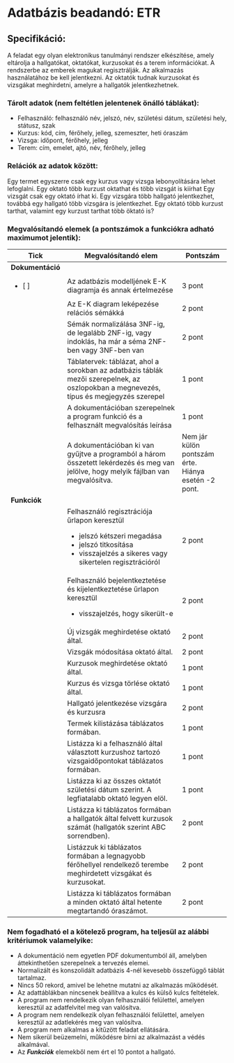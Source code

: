 # Adatbázis beadandó: ETR

## ​Specifikáció:

A feladat egy olyan elektronikus tanulmányi rendszer elkészítése, amely eltárolja a hallgatókat, oktatókat, kurzusokat és a terem információkat. A rendszerbe az emberek magukat regisztrálják. Az alkalmazás használatához be kell jelentkezni. Az oktatók tudnak kurzusokat és vizsgákat meghirdetni, amelyre a hallgatók jelentkezhetnek.

### ​Tárolt adatok (nem feltétlen jelentenek önálló táblákat):

- Felhasználó: felhasználó név, jelszó, név, születési dátum, születési hely, státusz, szak
- Kurzus: kód, cím, férőhely, jelleg, szemeszter, heti óraszám
- Vizsga: időpont, férőhely, jelleg
- Terem: cím, emelet, ajtó, név, férőhely, jelleg

### ​Relációk az adatok között:

Egy termet egyszerre csak egy kurzus vagy vizsga lebonyolítására lehet lefoglalni. Egy oktató több kurzust oktathat és több vizsgát is kiírhat Egy vizsgát csak egy oktató írhat ki. Egy vizsgára több hallgató jelentkezhet, továbbá egy hallgató több vizsgára is jelentkezhet. Egy oktató több kurzust tarthat, valamint egy kurzust tarthat több öktató is?

### ​Megvalósítandó elemek (a pontszámok a funkciókra adható maximumot jelentik):

| **Tick**| **Megvalósítandó elem** | **Pontszám** |
| --- | --- | --- | 
| **Dokumentáció** | | |
| <ul><li>[ ] </li></ul> | Az adatbázis modelljének E-K diagramja és annak értelmezése | 3 pont |
| | Az E-K diagram leképezése relációs sémákká | 2 pont |
| | Sémák normalizálása 3NF-ig, de legalább 2NF-ig, vagy indoklás, ha már a séma 2NF-ben vagy 3NF-ben van | 2 pont |
| | Táblatervek: táblázat, ahol a sorokban az adatbázis táblák mezői szerepelnek, az oszlopokban a megnevezés, típus és megjegyzés szerepel | 1 pont |
| | A dokumentációban szerepelnek a program funkció és a felhasznált megvalósítás leírása | 1 pont |
| | A dokumentációban ki van gyűjtve a programból a három összetett lekérdezés és meg van jelölve, hogy melyik fájlban van megvalósítva. | Nem jár külön pontszám érte. <br> Hiánya esetén -2 pont. |
| **Funkciók** |  |  |
| | Felhasználó regisztrációja űrlapon keresztül <br> <ul> <li>jelszó kétszeri megadása</li> <li>jelszó titkosítása</li> <li>visszajelzés a sikeres vagy sikertelen regisztrációról</li></ul> | 2 pont |
| | Felhasználó bejelentkeztetése és kijelentkeztetése űrlapon keresztül <br> <ul><li>visszajelzés, hogy sikerült-e</li></ul> | 2 pont |
| | Új vizsgák meghirdetése oktató által. | 2 pont |
| | Vizsgák módosítása oktató által. | 2 pont |
| | Kurzusok meghirdetése oktató által. | 1 pont |
| | Kurzus és vizsga törlése oktató által. | 1 pont |
| | Hallgató jelentkezése vizsgára és kurzusra | 2 pont |
| | Termek kilistázása táblázatos formában. | 1 pont |
| | Listázza ki a felhasználó által választott kurzushoz tartozó vizsgaidőpontokat táblázatos formában. | 1 pont |
| | Listázza ki az összes oktatót születési dátum szerint. A legfiatalabb oktató legyen elöl. | 1 pont |
| | Listázza ki táblázatos formában a hallgatók által felvett kurzusok számát (hallgatók szerint ABC sorrendben). | 2 pont |
| | Listázzuk ki táblázatos formában a legnagyobb férőhellyel rendelkező terembe meghirdetett vizsgákat és kurzusokat. | 2 pont |
| | Listázza ki táblázatos formában a minden oktató által hetente megtartandó óraszámot. | 2 pont |

### ​Nem fogadható el a kötelező program, ha teljesül az alábbi kritériumok valamelyike:

- A dokumentáció nem egyetlen PDF dokumentumból áll, amelyben áttekinthetően szerepelnek a tervezés elemei.
- Normalizált és konszolidált adatbázis 4-nél kevesebb összefüggő táblát tartalmaz.
- Nincs 50 rekord, amivel be lehetne mutatni az alkalmazás működését.
- Az adattáblákban nincsenek beállítva a kulcs és külső kulcs feltételek.
- A program nem rendelkezik olyan felhasználói felülettel, amelyen keresztül az adatfelvitel meg van valósítva.
- A program nem rendelkezik olyan felhasználói felülettel, amelyen keresztül az adatlekérés meg van valósítva.
- A program nem alkalmas a kitűzött feladat ellátására.
- Nem sikerül beüzemelni, működésre bírni az alkalmazást a védés alkalmával.
- Az ***Funkciók*** elemekből nem ért el 10 pontot a hallgató.